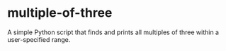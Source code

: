 # multiple-of-three
A simple Python script that finds and prints all multiples of three within a user-specified range.
